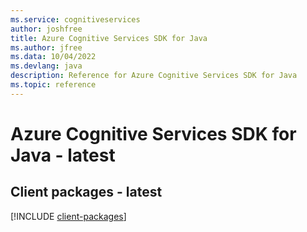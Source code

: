 ```yaml
---
ms.service: cognitiveservices
author: joshfree
title: Azure Cognitive Services SDK for Java
ms.author: jfree
ms.data: 10/04/2022
ms.devlang: java
description: Reference for Azure Cognitive Services SDK for Java
ms.topic: reference
---
```

# Azure Cognitive Services SDK for Java - latest

## Client packages - latest
[!INCLUDE [client-packages](cognitive-services-client-index.md)]